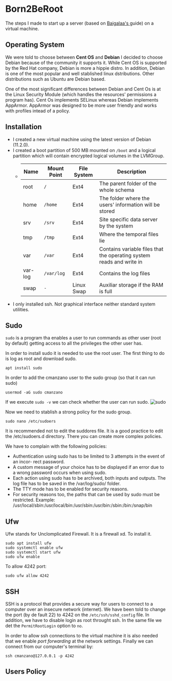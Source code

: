 # Born2BeRoot
The steps  I made to start up a server (based on [Baigalaa's ](https://baigal.medium.com/born2beroot-e6e26dfb50ac) guide) on a virtual machine.

## Operating System
We were told to choose between **Cent OS** and **Debian**
I decided to choose Debian because of the community it supports it. While Cent OS is supported by the Red Hat company, Debian is more a hippie distro.
In addition, Debian is one of the most popular and well stablished linux dstributions. Other distributions such as Ubuntu are Debian based. 

One of the most significant differences between Debian and Cent Os is at the Linux Security Module (which handles the resources' permissions a program has). Cent Os implements SELinux whereas Debian implements AppArmor. AppArmor was designed to be more user friendly and works with profiles intead of a policy.

## Installation
* I created a new virtual machine using the latest version of Debian (11.2.0). 
* I created a boot partition of 500 MB mounted on ``/boot`` and a logical partition which will contain encrypted logical volumes in the LVMGroup.
  * |Name|Mount Point|File System|Description|
    |----|-----------|------------|----------|
    |root|``/``|Ext4|The parent folder of the whole schema|
    |home|``/home``|Ext4|The folder where the users' information will be stored|
    |srv|``/srv``|Ext4|Site specific data server by the system|
    |tmp|``/tmp``|Ext4|Where the temporal files lie|
    |var|``/var``|Ext4|Contains variable files that the operating system reads and write in|
    |var-log|``/var/log``|Ext4|Contains the log files|
    |swap| ``-``|Linux Swap|Auxiliar storage if the RAM is full|
* I only installed ssh. Not graphical interface neither standard system utilities.

## Sudo
``sudo`` is a program tha enables a user to run commands as other user (root by default) getting access to all the privileges the other user has.

In order to install sudo it is needed to use the root user.
The first thing to do is log as root and download sudo.
```console
apt install sudo
```
In order to add the cmanzano user to the sudo group (so that it can run sudo)
```console
usermod -aG sudo cmanzano
```

If we execute ``sudo -v`` we can check whether the user can run sudo.
![sudo](https://user-images.githubusercontent.com/58918297/147292664-b475c37d-48c2-4b9e-b798-2bea7bc96a80.png)

Now we need to stablish a strong policy for the sudo group.
```console
sudo nano /etc/sudoers
```
It is recommended not to edit the suddores file. It is a good practice to edit the /etc/sudoers.d directory. There you can create more complex policies.

We have to complain with the following policies:
* Authentication using sudo has to be limited to 3 attempts in the event of an incor-
rect password.
* A custom message of your choice has to be displayed if an error due to a wrong
password occurs when using sudo.
* Each action using sudo has to be archived, both inputs and outputs. The log file
has to be saved in the /var/log/sudo/ folder.
* The TTY mode has to be enabled for security reasons.
* For security reasons too, the paths that can be used by sudo must be restricted.
Example:
/usr/local/sbin:/usr/local/bin:/usr/sbin:/usr/bin:/sbin:/bin:/snap/bin

## Ufw
Ufw stands for Unclomplicated Firewall. It is a firewall xd. To install it.
```console
sudo apt install ufw
sudo systemctl enable ufw
sudo systemctl start ufw
sudo ufw enable
```
To allow 4242 port:
```console 
sudo ufw allow 4242
```

## SSH
SSH is a protocol that provides a secure way for users to connect to a computer over an insecure network (internet). 
We have been told to change the port (by de fault 22) to 4242 on the ``/etc/ssh/sshd_config`` file. In addition, we have to disable login as root throught ssh. In the same file we det the ``PermitRootLogin`` option to ``no``.

In order to allow ssh connections to the virtual machine it is also needed that we enable *port forwarding* at the network settings.
Finally we can connect from our computer's terminal by: 
```console 
ssh cmanzano@127.0.0.1 -p 4242
```

## Users Policy
